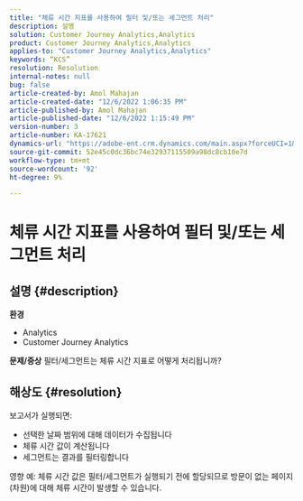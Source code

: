 ```yaml
---
title: "체류 시간 지표를 사용하여 필터 및/또는 세그먼트 처리"
description: 설명
solution: Customer Journey Analytics,Analytics
product: Customer Journey Analytics,Analytics
applies-to: "Customer Journey Analytics,Analytics"
keywords: “KCS”
resolution: Resolution
internal-notes: null
bug: false
article-created-by: Amol Mahajan
article-created-date: "12/6/2022 1:06:35 PM"
article-published-by: Amol Mahajan
article-published-date: "12/6/2022 1:15:49 PM"
version-number: 3
article-number: KA-17621
dynamics-url: "https://adobe-ent.crm.dynamics.com/main.aspx?forceUCI=1&pagetype=entityrecord&etn=knowledgearticle&id=f66217cf-6675-ed11-81aa-6045bd006e5a"
source-git-commit: 52e45c0dc36bc74e32937115509a98dc8cb10e7d
workflow-type: tm+mt
source-wordcount: '92'
ht-degree: 9%

---
```


# 체류 시간 지표를 사용하여 필터 및/또는 세그먼트 처리

## 설명 {#description}

<b>환경</b>
- Analytics
- Customer Journey Analytics



<b>문제/증상</b>
필터/세그먼트는 체류 시간 지표로 어떻게 처리됩니까?


## 해상도 {#resolution}

보고서가 실행되면:
- 선택한 날짜 범위에 대해 데이터가 수집됩니다
- 체류 시간 값이 계산됩니다
- 세그먼트는 결과를 필터링합니다


영향 예: 체류 시간 값은 필터/세그먼트가 실행되기 전에 할당되므로 방문이 없는 페이지(차원)에 대해 체류 시간이 발생할 수 있습니다.
